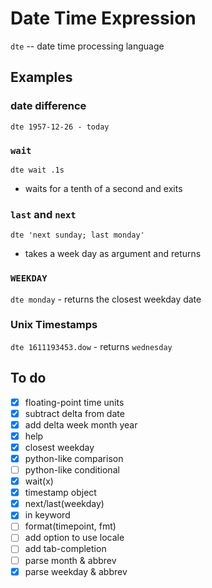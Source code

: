 # Date Time Expression

`dte` -- date time processing language


## Examples

### date difference
`dte 1957-12-26 - today`

### `wait`

`dte wait .1s` 
- waits for a tenth of a second and exits

### `last` and `next`
`dte 'next sunday; last monday'` 
- takes a week day as argument and returns

### `WEEKDAY`
`dte monday` - returns the closest weekday date

### Unix Timestamps
`dte 1611193453.dow` - returns `wednesday`

## To do
- [x] floating-point time units
- [x] subtract delta from date
- [x] add delta week month year
- [x] help
- [x] closest weekday
- [x] python-like comparison
- [ ] python-like conditional
- [x] wait(x)
- [x] timestamp object
- [x] next/last(weekday)
- [x] in keyword
- [ ] format(timepoint, fmt)
- [ ] add option to use locale
- [ ] add tab-completion 
- [ ] parse month & abbrev
- [x] parse weekday & abbrev
